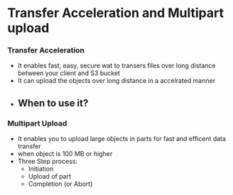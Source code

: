 # Transfer Acceleration and Multipart upload

### Transfer Acceleration
  - It enables fast, easy, secure wat to transers files over long distance between your client and S3 bucket
  - It can upload the objects over long distance in a accelrated manner
  - When to use it?
      - 

### Multipart Upload
  - It enables you to upload large objects in parts for fast and efficent data transfer
  - when object is 100 MB or higher 
  - Three Step process:
      - Initiation
      - Upload of part
      - Completion (or Abort)
      
 
